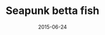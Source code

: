 ---
layout:     post
title:      "Seapunk betta fish"
date:       2015-06-24
categories: art
imgsrc:     http://i.imgur.com/I53FsZ7.png
---